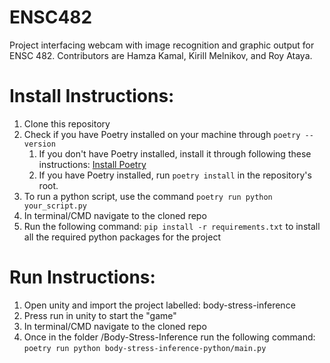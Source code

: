 # ENSC482
Project interfacing webcam with image recognition and graphic output for ENSC 482. Contributors are Hamza Kamal, Kirill Melnikov, and Roy Ataya.


# Install Instructions:
1. Clone this repository
2. Check if you have Poetry installed on your machine through `poetry --version`
   1. If you don't have Poetry installed, install it through following these instructions: [Install Poetry](https://python-poetry.org/docs/#installation)
   2. If you have Poetry installed, run `poetry install` in the repository's root.
3. To run a python script, use the command `poetry run python your_script.py`
4. In terminal/CMD navigate to the cloned repo
5. Run the following command: `pip install -r requirements.txt` to install all the required python packages for the project

# Run Instructions:
1. Open unity and import the project labelled: body-stress-inference
2. Press run in unity to start the "game"
3. In terminal/CMD navigate to the cloned repo
4. Once in the folder /Body-Stress-Inference run the following command: `poetry run python body-stress-inference-python/main.py`